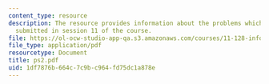 ```yaml
---
content_type: resource
description: The resource provides information about the problems which are to be
  submitted in session 11 of the course.
file: https://ol-ocw-studio-app-qa.s3.amazonaws.com/courses/11-128-information-technology-and-the-labor-market-spring-2005/1df7876b664c7c9bc964fd75dc1a878e_ps2.pdf
file_type: application/pdf
resourcetype: Document
title: ps2.pdf
uid: 1df7876b-664c-7c9b-c964-fd75dc1a878e
---
```

